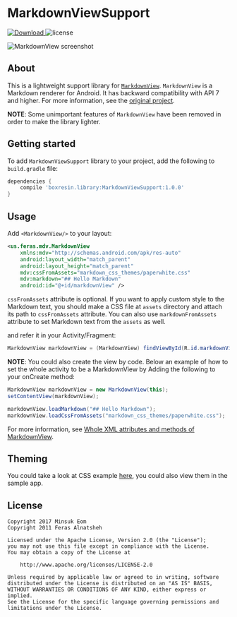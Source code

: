 # MarkdownViewSupport

[![Download](https://api.bintray.com/packages/boxresin/maven/MarkdownViewSupport/images/download.svg) ](https://bintray.com/boxresin/maven/MarkdownViewSupport/_latestVersion)
![license](https://img.shields.io/badge/license-Apache%202-green.svg)

![MarkdownView screenshot](https://cloud.githubusercontent.com/assets/13031505/25468471/09454dd6-2b51-11e7-91ad-dd3e02f27359.gif)

## About

This is a lightweight support library for [`MarkdownView`](https://github.com/falnatsheh/MarkdownView). `MarkdownView` is a Markdown renderer for Android. It has backward compatibility with API 7 and higher. For more information, see the [original project](https://github.com/falnatsheh/MarkdownView).

**NOTE**: Some unimportant features of `MarkdownView` have been removed in order to make the library lighter.

## Getting started

To add `MarkdownViewSupport` library to your project, add the following to `build.gradle` file:
```gradle
dependencies { 
    compile 'boxresin.library:MarkdownViewSupport:1.0.0'
}
```

## Usage

Add `<MarkdownView/>` to your layout: 

```xml
<us.feras.mdv.MarkdownView
    xmlns:mdv="http://schemas.android.com/apk/res-auto"
    android:layout_width="match_parent"
    android:layout_height="match_parent"
    mdv:cssFromAssets="markdown_css_themes/paperwhite.css"
    mdv:markdown="## Hello Markdown"
    android:id="@+id/markdownView" />
```
`cssFromAssets` attribute is optional. If you want to apply custom style to the Markdown text, you should make a CSS file at `assets` directory and attach its path to `cssFromAssets` attribute. You can also use `markdownFromAssets` attribute to set Markdown text from the `assets` as well.

and refer it in your Activity/Fragment:

```java
MarkdownView markdownView = (MarkdownView) findViewById(R.id.markdownView);
```
**NOTE**:
You could also create the view by code. Below an example of how to set the whole activity to be a MarkdownView by Adding the following to your onCreate method:

```java
MarkdownView markdownView = new MarkdownView(this);
setContentView(markdownView);

markdownView.loadMarkdown("## Hello Markdown");
markdownView.loadCssFromAssets("markdown_css_themes/paperwhite.css");
```

For more information, see [Whole XML attributes and methods of MarkdownView](https://github.com/BoxResin/MarkdownViewSupport/wiki/Whole-XML-attributes-and-methods-of-MarkdownView).

## Theming

You could take a look at CSS example [here](https://github.com/BoxResin/MarkdownViewSupport/wiki/Markdown-CSS-form), you could also view them in the sample app.

## License
```
Copyright 2017 Minsuk Eom
Copyright 2011 Feras Alnatsheh

Licensed under the Apache License, Version 2.0 (the "License");
you may not use this file except in compliance with the License.
You may obtain a copy of the License at

    http://www.apache.org/licenses/LICENSE-2.0

Unless required by applicable law or agreed to in writing, software
distributed under the License is distributed on an "AS IS" BASIS,
WITHOUT WARRANTIES OR CONDITIONS OF ANY KIND, either express or implied.
See the License for the specific language governing permissions and
limitations under the License.
```
